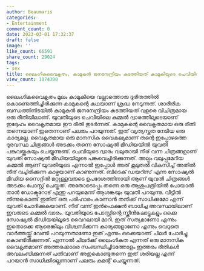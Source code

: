 ```yaml
---
author: Beaumaris
categories:
- Entertainment
comment_count: 0
date: 2023-03-01 17:32:37
draft: false
image: ''
like_count: 66591
share_count: 29024
tags:
- sex
title: ലൈംഗികവൈകൃതം, കാമുകൻ ജനനേന്ദ്രിയം കടത്തിയത് കാമുകിയുടെ ചെവിയിൽ
view_count: 1074300
---
```


ലൈംഗികവൈകൃതം മൂലം കാമുകിയെ വല്ലാത്തൊരു ദുരിതത്തിൽ കൊണ്ടെത്തിച്ചിരിക്കുന്ന കാമുകന്റെ കഥയാണ് ശ്രദ്ധ നേടുന്നത്. ശാരീരിക ബന്ധത്തിനിടയിൽ കാമുകൻ ജനനേന്ദ്രിയം കടത്തിയത് വളരെ വിചിത്രമായ ഒരു രീതിയിലാണ്. യുവതിയുടെ ചെവിയിലെ കമ്മൽ ദ്വാരത്തിലൂടെയാണ് ഇദ്ദേഹം വൈകൃതമായ ഈ രീതി തുടർന്നത്. കാമുകന്റെ വൈകൃതമായ ഒരു രീതി തന്നെയാണ് ഇതെന്നാണ് പലരും പറയുന്നത്. ഇത് വ്യത്യസ്തത നേടിയ ഒരു കാര്യമല്ല. വൈകൃതമായ ഒരു മാനസിക വൈകല്യമാണ് തന്റെ ഇപ്പോഴത്തെ ദുരവസ്ഥ ചിത്രങ്ങൾ അടക്കം തന്നെ സോഷ്യൽ മീഡിയയിൽ യുവതി പങ്കുവയ്ക്കുകയും ചെയ്യുന്നുണ്ട്. ചെവിയുടെ ദ്വാരം വലുതായി നീര് വന്ന ചിത്രങ്ങളാണ് യുവതി സോഷ്യൽ മീഡിയയിലൂടെ പങ്കുവെച്ചിരിക്കുന്നത്. അല്പം വലുപ്പമേറിയ കമ്മൽ ആണ് യുവതിയുടെ എന്നാൽ ഇപ്പോൾ അത് കൂടുതൽ വികസിച്ച് അതിൽ നീര് വച്ചിരിക്കുന്ന കാഴ്ചയാണ് കാണുന്നത്. ബിടെക് ഡയറിസ് എന്ന സോഷ്യൽ മീഡിയ സൈറ്റിൽ മറ്റുള്ളവരുടെ ഉപദേശത്തിനായി ആണ് യുവതി ചിത്രങ്ങൾ അടക്കം പോസ്റ്റ് ചെയ്തത്. അതോടൊപ്പം തന്നെ ഒരു ആശുപത്രിയിൽ പോയാൽ താൻ ഡോക്ടറോട് എന്തു പറയുമെന്ന് ആശങ്കയും യുവതി പറയുന്നു. വീട്ടിൽ നിന്നുകൊണ്ട് ഇതിന് ഒരു പരിഹാരം കാണാൻ തനിക്ക് സാധിക്കുമോ എന്ന് യുവതി ചോദിക്കുകയാണ്. നീര് വന്ന് ഇൻഫെക്ഷൻ ബാധിച്ച അവസ്ഥയിലാണ് ഇവരുടെ കമ്മൽ ദ്വാരം. യുവതിയുടെ പോസ്റ്റിന്റെ സ്ക്രീൻഷോട്ടുകളും ഒക്കെ സോഷ്യൽ മീഡിയയിലൂടെ വൈറലായി മാറി. ഇത് സത്യമാണോ എന്നും ഇതൊക്കെ ആരെങ്കിലും വിശ്വസിക്കുന്ന കാര്യങ്ങളാണോ എന്നും വെറുതെ വാർത്തയ്ക്ക് വേണ്ടി പറയുന്നതാണോ ഇത് എന്നും ഒക്കെയാണ് ചിലർ ചോദിച്ചു കൊണ്ടിരിക്കുന്നത്. എന്നാൽ ചിലർക്ക് ലൈംഗികത എന്നത് ഒരു മാനസിക വൈകൃതമാണ് അത്തരക്കാരെ സംബന്ധിച്ചിടത്തോളം ഇത്തരം രീതികൾ അവലംബിക്കുന്നത് പതിവാണ് അതുകൊണ്ടുതന്നെ ഇത് ശരിയല്ല എന്ന് പറയാൻ സാധിക്കില്ലെന്നാണ് പലരും കമന്റ് ചെയ്യുന്നത്. &nbsp;